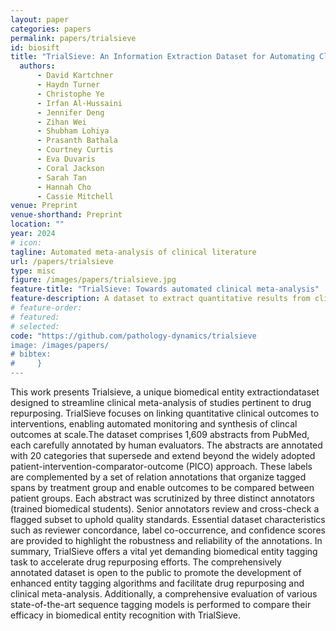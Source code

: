 ```yaml
---
layout: paper
categories: papers
permalink: papers/trialsieve
id: biosift
title: "TrialSieve: An Information Extraction Dataset for Automating Clinical Meta Analysis"
  authors:
      - David Kartchner
      - Haydn Turner
      - Christophe Ye
      - Irfan Al-Hussaini
      - Jennifer Deng
      - Zihan Wei
      - Shubham Lohiya
      - Prasanth Bathala
      - Courtney Curtis
      - Eva Duvaris
      - Coral Jackson
      - Sarah Tan
      - Hannah Cho
      - Cassie Mitchell
venue: Preprint
venue-shorthand: Preprint
location: ""
year: 2024
# icon:
tagline: Automated meta-analysis of clinical literature
url: /papers/trialsieve
type: misc
figure: /images/papers/trialsieve.jpg
feature-title: "TrialSieve: Towards automated clinical meta-analysis"
feature-description: A dataset to extract quantitative results from clinical research articles
# feature-order: 
# featured: 
# selected: 
code: "https://github.com/pathology-dynamics/trialsieve
image: /images/papers/
# bibtex: 
#     }
---
```


  This work presents Trialsieve, a unique biomedical entity extractiondataset designed to streamline clinical meta-analysis of studies pertinent to drug repurposing.  TrialSieve focuses on linking quantitative clinical outcomes to interventions, enabling automated monitoring and synthesis of clincal outcomes at scale.The dataset comprises 1,609 abstracts from PubMed, each carefully annotated by human evaluators. The abstracts are annotated with 20 categories that supersede and extend beyond the widely adopted patient-intervention-comparator-outcome (PICO) approach. These labels are complemented by a set of relation annotations that organize tagged spans by treatment group and enable outcomes to be compared between patient groups.  Each abstract was scrutinized by three distinct annotators (trained biomedical students). Senior annotators review and cross-check a flagged subset to uphold quality standards. Essential dataset characteristics such as reviewer concordance, label co-occurrence, and confidence scores are provided to highlight the robustness and reliability of the annotations. In summary, TrialSieve offers a vital yet demanding biomedical entity tagging task to accelerate drug repurposing efforts. The comprehensively annotated dataset is open to the public to promote the development of enhanced entity tagging algorithms and facilitate drug repurposing and clinical meta-analysis. Additionally, a comprehensive evaluation of various state-of-the-art sequence tagging models is performed to compare their efficacy in biomedical entity recognition with TrialSieve. 